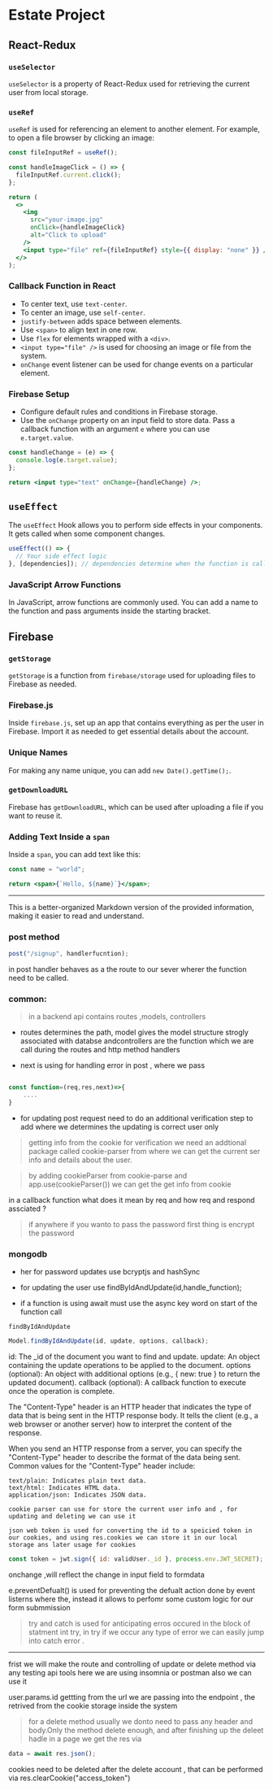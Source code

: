# Estate Project

## React-Redux

### `useSelector`

`useSelector` is a property of React-Redux used for retrieving the current user from local storage.

### `useRef`

`useRef` is used for referencing an element to another element. For example, to open a file browser by clicking an image:

```jsx
const fileInputRef = useRef();

const handleImageClick = () => {
  fileInputRef.current.click();
};

return (
  <>
    <img
      src="your-image.jpg"
      onClick={handleImageClick}
      alt="Click to upload"
    />
    <input type="file" ref={fileInputRef} style={{ display: "none" }} />
  </>
);
```

### Callback Function in React

- To center text, use `text-center`.
- To center an image, use `self-center`.
- `justify-between` adds space between elements.
- Use `<span>` to align text in one row.
- Use `flex` for elements wrapped with a `<div>`.
- `<input type="file" />` is used for choosing an image or file from the system.
- `onChange` event listener can be used for change events on a particular element.

### Firebase Setup

- Configure default rules and conditions in Firebase storage.
- Use the `onChange` property on an input field to store data. Pass a callback function with an argument `e` where you can use `e.target.value`.

```jsx
const handleChange = (e) => {
  console.log(e.target.value);
};

return <input type="text" onChange={handleChange} />;
```

## `useEffect`

The `useEffect` Hook allows you to perform side effects in your components. It gets called when some component changes.

```jsx
useEffect(() => {
  // Your side effect logic
}, [dependencies]); // dependencies determine when the function is called
```

### JavaScript Arrow Functions

In JavaScript, arrow functions are commonly used. You can add a name to the function and pass arguments inside the starting bracket.

## Firebase

### `getStorage`

`getStorage` is a function from `firebase/storage` used for uploading files to Firebase as needed.

### Firebase.js

Inside `firebase.js`, set up an app that contains everything as per the user in Firebase. Import it as needed to get essential details about the account.

### Unique Names

For making any name unique, you can add `new Date().getTime();`.

### `getDownloadURL`

Firebase has `getDownloadURL`, which can be used after uploading a file if you want to reuse it.

### Adding Text Inside a `span`

Inside a `span`, you can add text like this:

```jsx
const name = "world";

return <span>{`Hello, ${name}`}</span>;
```

---

This is a better-organized Markdown version of the provided information, making it easier to read and understand.

### post method

```jsx
post("/signup", handlerfucntion);
```

in post handler behaves as a the route to our sever wherer the function need to be called.

### common:

> in a backend api contains routes ,models, controllers

- routes determines the path, model gives the model structure strogly associated with databse andcontrollers are the function which we are call during the routes and http method handlers

- next is using for handling error in post , where we pass

```jsx

const function=(req,res,next)=>{
    ....
}
```

- for updating post request need to do an additional verification step to add where we determines the updating is correct user only

> getting info from the cookie for verification we need an addtional package called cookie-parser from where we can get the current ser info and details about the user.

> by adding cookieParser from cookie-parse and app.use(cookieParser()) we can get the get info from cookie

in a callback function what does it mean by req and how req and respond assciated ?

> if anywhere if you wanto to pass the password first thing is encrypt the password

### mongodb

- her for password updates use bcryptjs and hashSync
- for updating the user use findByIdAndUpdate(id,handle_function);

- if a function is using await must use the async key word on start of the function call

`findByIdAndUpdate`

```jsx
Model.findByIdAndUpdate(id, update, options, callback);
```

id: The \_id of the document you want to find and update.
update: An object containing the update operations to be applied to the document.
options (optional): An object with additional options (e.g., { new: true } to return the updated document).
callback (optional): A callback function to execute once the operation is complete.

The "Content-Type" header is an HTTP header that indicates the type of data that is being sent in the HTTP response body. It tells the client (e.g., a web browser or another server) how to interpret the content of the response.

When you send an HTTP response from a server, you can specify the "Content-Type" header to describe the format of the data being sent. Common values for the "Content-Type" header include:

    text/plain: Indicates plain text data.
    text/html: Indicates HTML data.
    application/json: Indicates JSON data.

```
cookie parser can use for store the current user info and , for updating and deleting we can use it
```

```
json web token is used for converting the id to a speicied token in our cookies, and using res.cookies we can store it in our local storage ans later usage for cookies

```

```jsx
const token = jwt.sign({ id: validUser._id }, process.env.JWT_SECRET);
```

onchange ,will reflect the change in input field to formdata

e.preventDefualt() is used for preventing the defualt action done by event listerns where the, instead it allows to perfomr some custom logic for our form submmission

> try and catch is used for anticipating erros occured in the block of statment int try, in try if we occur any type of error we can easily jump into catch error .

---

frist we will make the route and controlling of update or delete method via any testing api tools here we are using insomnia or postman also we can use it

user.params.id gettting from the url we are passing into the endpoint , the retrived from the cookie storage inside the system

> for a delete method usually we donto need to pass any header and body.Only the method delete enough, and after finishing up the deleet hadle in a page we get the res via

```jsx
data = await res.json();
```

cookies need to be deleted after the delete account , that can be performed via res.clearCookie("access_token")
